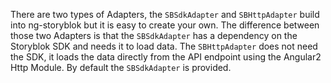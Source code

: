 There are two types of Adapters, the `SBSdkAdapter` and `SBHttpAdapter` build into ng-storyblok but it is easy to create your own.
The difference between those two Adapters is that the `SBSdkAdapter` has a dependency on the Storyblok SDK and needs it to load data. 
The `SBHttpAdapter` does not need the SDK, it loads the data directly from the API endpoint using the Angular2 Http Module. 
By default the `SBSdkAdapter` is provided.